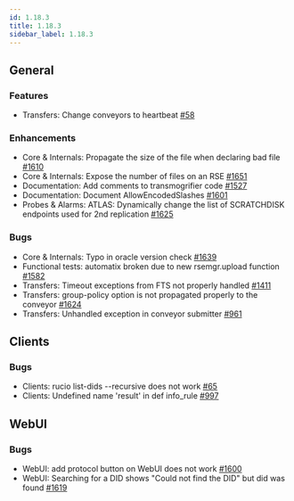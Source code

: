 ```yaml
---
id: 1.18.3
title: 1.18.3
sidebar_label: 1.18.3
---
```


## General

### Features

-   Transfers: Change conveyors to heartbeat
    [\#58](https://github.com/rucio/rucio/issues/58)

### Enhancements

-   Core & Internals: Propagate the size of the file when declaring bad
    file [\#1610](https://github.com/rucio/rucio/issues/1610)
-   Core & Internals: Expose the number of files on an RSE
    [\#1651](https://github.com/rucio/rucio/issues/1651)
-   Documentation: Add comments to transmogrifier code
    [\#1527](https://github.com/rucio/rucio/issues/1527)
-   Documentation: Document AllowEncodedSlashes
    [\#1601](https://github.com/rucio/rucio/issues/1601)
-   Probes & Alarms: ATLAS: Dynamically change the list of SCRATCHDISK
    endpoints used for 2nd replication
    [\#1625](https://github.com/rucio/rucio/issues/1625)

### Bugs

-   Core & Internals: Typo in oracle version check
    [\#1639](https://github.com/rucio/rucio/issues/1639)
-   Functional tests: automatix broken due to new rsemgr.upload function
    [\#1582](https://github.com/rucio/rucio/issues/1582)
-   Transfers: Timeout exceptions from FTS not properly handled
    [\#1411](https://github.com/rucio/rucio/issues/1411)
-   Transfers: group-policy option is not propagated properly to the
    conveyor [\#1624](https://github.com/rucio/rucio/issues/1624)
-   Transfers: Unhandled exception in conveyor submitter
    [\#961](https://github.com/rucio/rucio/issues/961)

## Clients

### Bugs

-   Clients: rucio list-dids \--recursive does not work
    [\#65](https://github.com/rucio/rucio/issues/65)
-   Clients: Undefined name \'result\' in def info_rule
    [\#997](https://github.com/rucio/rucio/issues/997)

## WebUI

### Bugs

-   WebUI: add protocol button on WebUI does not work
    [\#1600](https://github.com/rucio/rucio/issues/1600)
-   WebUI: Searching for a DID shows \"Could not find the DID\" but did
    was found [\#1619](https://github.com/rucio/rucio/issues/1619)
